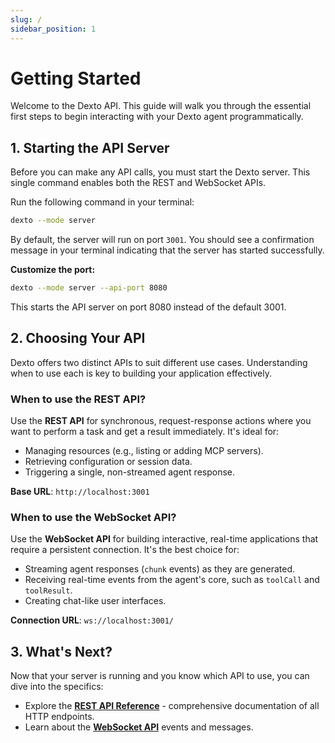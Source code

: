 ```yaml
---
slug: /
sidebar_position: 1
---
```


# Getting Started

Welcome to the Dexto API. This guide will walk you through the essential first steps to begin interacting with your Dexto agent programmatically.

## 1. Starting the API Server

Before you can make any API calls, you must start the Dexto server. This single command enables both the REST and WebSocket APIs.

Run the following command in your terminal:

```bash
dexto --mode server
```

By default, the server will run on port `3001`. You should see a confirmation message in your terminal indicating that the server has started successfully.

**Customize the port:**
```bash
dexto --mode server --api-port 8080
```

This starts the API server on port 8080 instead of the default 3001.

## 2. Choosing Your API

Dexto offers two distinct APIs to suit different use cases. Understanding when to use each is key to building your application effectively.

### When to use the REST API?
Use the **REST API** for synchronous, request-response actions where you want to perform a task and get a result immediately. It's ideal for:
-   Managing resources (e.g., listing or adding MCP servers).
-   Retrieving configuration or session data.
-   Triggering a single, non-streamed agent response.

**Base URL**: `http://localhost:3001`

### When to use the WebSocket API?
Use the **WebSocket API** for building interactive, real-time applications that require a persistent connection. It's the best choice for:
-   Streaming agent responses (`chunk` events) as they are generated.
-   Receiving real-time events from the agent's core, such as `toolCall` and `toolResult`.
-   Creating chat-like user interfaces.

**Connection URL**: `ws://localhost:3001/`

## 3. What's Next?

Now that your server is running and you know which API to use, you can dive into the specifics:

-   Explore the **[REST API Reference](/api/rest)** - comprehensive documentation of all HTTP endpoints.
-   Learn about the **[WebSocket API](./websocket.md)** events and messages. 